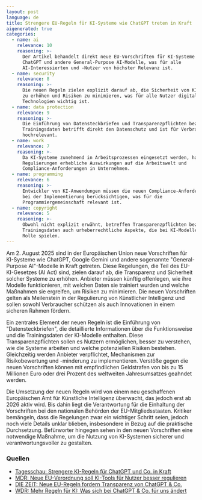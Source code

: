 ```yaml
---
layout: post
language: de
title: Strengere EU-Regeln für KI-Systeme wie ChatGPT treten in Kraft
aigenerated: true
categories:
  - name: ai
    relevance: 10
    reasoning: >-
      Der Artikel behandelt direkt neue EU-Vorschriften für KI-Systeme wie
      ChatGPT und andere General-Purpose AI-Modelle, was für alle
      AI-Interessierten und -Nutzer von höchster Relevanz ist.
  - name: security
    relevance: 8
    reasoning: >-
      Die neuen Regeln zielen explizit darauf ab, die Sicherheit von KI-Systemen
      zu erhöhen und Risiken zu minimieren, was für alle Nutzer digitaler
      Technologien wichtig ist.
  - name: data protection
    relevance: 9
    reasoning: >-
      Die Einführung von Datensteckbriefen und Transparenzpflichten bezüglich
      Trainingsdaten betrifft direkt den Datenschutz und ist für Verbraucher
      hochrelevant.
  - name: work
    relevance: 7
    reasoning: >-
      Da KI-Systeme zunehmend in Arbeitsprozessen eingesetzt werden, haben diese
      Regulierungen erhebliche Auswirkungen auf die Arbeitswelt und
      Compliance-Anforderungen in Unternehmen.
  - name: programming
    relevance: 6
    reasoning: >-
      Entwickler von KI-Anwendungen müssen die neuen Compliance-Anforderungen
      bei der Implementierung berücksichtigen, was für die
      Programmiergemeinschaft relevant ist.
  - name: copyright
    relevance: 5
    reasoning: >-
      Obwohl nicht explizit erwähnt, betreffen Transparenzpflichten bezüglich
      Trainingsdaten auch urheberrechtliche Aspekte, die bei KI-Modellen eine
      Rolle spielen.
---
```


Am 2. August 2025 sind in der Europäischen Union neue Vorschriften für KI-Systeme wie ChatGPT, Google Gemini und andere sogenannte "General-Purpose AI"-Modelle in Kraft getreten. Diese Regelungen, die Teil des EU-KI-Gesetzes (AI Act) sind, zielen darauf ab, die Transparenz und Sicherheit solcher Systeme zu erhöhen. Anbieter müssen künftig offenlegen, wie ihre Modelle funktionieren, mit welchen Daten sie trainiert wurden und welche Maßnahmen sie ergreifen, um Risiken zu minimieren. Die neuen Vorschriften gelten als Meilenstein in der Regulierung von Künstlicher Intelligenz und sollen sowohl Verbraucher schützen als auch Innovationen in einem sicheren Rahmen fördern.  

<!--more-->

Ein zentrales Element der neuen Regeln ist die Einführung von "Datensteckbriefen", die detaillierte Informationen über die Funktionsweise und die Trainingsdaten der KI-Modelle enthalten. Diese Transparenzpflichten sollen es Nutzern ermöglichen, besser zu verstehen, wie die Systeme arbeiten und welche potenziellen Risiken bestehen. Gleichzeitig werden Anbieter verpflichtet, Mechanismen zur Risikobewertung und -minderung zu implementieren. Verstöße gegen die neuen Vorschriften können mit empfindlichen Geldstrafen von bis zu 15 Millionen Euro oder drei Prozent des weltweiten Jahresumsatzes geahndet werden.  

Die Umsetzung der neuen Regeln wird von einem neu geschaffenen Europäischen Amt für Künstliche Intelligenz überwacht, das jedoch erst ab 2026 aktiv wird. Bis dahin liegt die Verantwortung für die Einhaltung der Vorschriften bei den nationalen Behörden der EU-Mitgliedsstaaten. Kritiker bemängeln, dass die Regelungen zwar ein wichtiger Schritt seien, jedoch noch viele Details unklar blieben, insbesondere in Bezug auf die praktische Durchsetzung. Befürworter hingegen sehen in den neuen Vorschriften eine notwendige Maßnahme, um die Nutzung von KI-Systemen sicherer und verantwortungsvoller zu gestalten.  

### Quellen
- [Tagesschau: Strengere KI-Regeln für ChatGPT und Co. in Kraft](https://www.tagesschau.de/ausland/europa/eu-regeln-ki-100.html)  
- [MDR: Neue EU-Verordnung soll KI-Tools für Nutzer besser regulieren](https://www.mdr.de/ratgeber/neu-ab/ki-kuenstliche-intelligenz-unternehmen-100.html)  
- [DIE ZEIT: Neue EU-Regeln fordern Transparenz von ChatGPT & Co.](https://www.zeit.de/news/2025-08/01/neue-eu-regeln-fordern-transparenz-von-chatgpt-co)  
- [WDR: Mehr Regeln für KI: Was sich bei ChatGPT & Co. für uns ändert](https://www1.wdr.de/nachrichten/eu-ai-act-mehr-transparenz-und-dokumentation-100.html)
